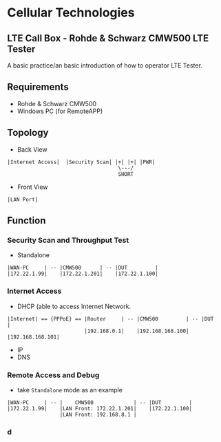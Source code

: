 # Cellular Technologies

## LTE Call Box - Rohde & Schwarz CMW500 LTE Tester

A basic practice/an basic introduction of how to operator LTE Tester.

## Requirements

- Rohde & Schwarz CMW500
- Windows PC (for RemoteAPP) 

## Topology

- Back View

```
|Internet Access|  |Security Scan| |+| |+| |PWR|
                                    \---/
                                    SHORT
```

- Front View

```
|LAN Port|
```


## Function

### Security Scan and Throughput Test

- Standalone

```
|WAN-PC     | -- |CMW500      | -- |DUT         |
|172.22.1.99|    |172.22.1.201|    |172.22.1.100|
```

### Internet Access

- DHCP (able to access Internet Network.

```
|Internet| == {PPPoE} == |Router     | -- |CMW500         | -- |DUT            |
                         |192.168.0.1|    |192.168.168.100|    |192.168.168.101|
```

- IP
- DNS

### Remote Access and Debug

- take `Standalone` mode as an example

```
|WAN-PC     | -- |    CMW500             | -- |DUT         |
|172.22.1.99|    |LAN Front: 172.22.1.201|    |172.22.1.100|
                 |LAN Front: 192.168.8.1 |
```

### d